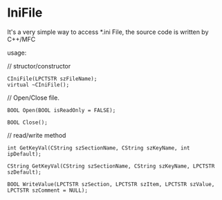 # IniFile

It's a very simple way to access *.ini File, the source code is written by C++/MFC 

usage:
  
  // structor/constructor
  
  	CIniFile(LPCTSTR szFileName);
  	virtual ~CIniFile();
	
	
  // Open/Close file.
  
	BOOL Open(BOOL isReadOnly = FALSE);
	
	BOOL Close();

  // read/write method
  
	int GetKeyVal(CString szSectionName, CString szKeyName, int ipDefault);
	
	CString GetKeyVal(CString szSectionName, CString szKeyName, LPCTSTR szDefault);
	
 	BOOL WriteValue(LPCTSTR szSection, LPCTSTR szItem, LPCTSTR szValue, LPCTSTR szComment = NULL);
	
